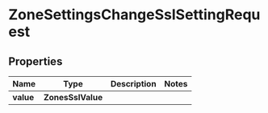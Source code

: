 

# ZoneSettingsChangeSslSettingRequest


## Properties

| Name | Type | Description | Notes |
|------------ | ------------- | ------------- | -------------|
|**value** | **ZonesSslValue** |  |  |



